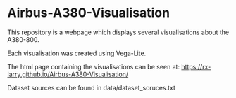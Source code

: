 # Airbus-A380-Visualisation

This repository is a webpage which displays several visualisations about the A380-800.

Each visualisation was created using Vega-Lite.

The html page containing the visualisations can be seen at:
https://rx-larry.github.io/Airbus-A380-Visualisation/

Dataset sources can be found in data/dataset_soruces.txt